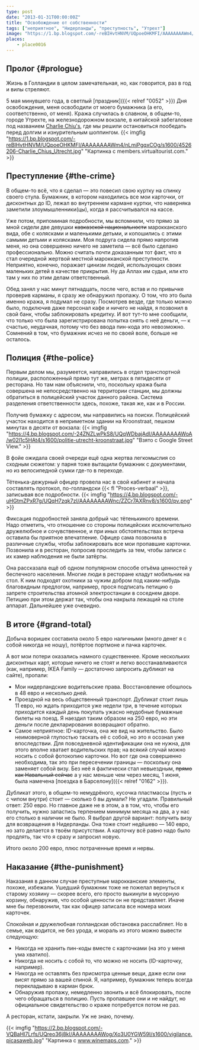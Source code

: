 ```yaml
---
type: post
date: "2013-01-31T00:00:00Z"
title: "Освобождение от собственности"
tags: ["неприятное", "Нидерланды", "преступность", "Утрехт"]
image: "https://1.bp.blogspot.com/-reBIHvtHNVM/UQpoeOHKMFI/AAAAAAAAWm4/nLmjPgqxCOg/s1600/4526206-Charlie_Chius_Utrecht.jpg"
places:
    - place0016
---
```


## Пролог {#prologue}

Жизнь в Голландии в целом замечательная, но, как говорится, раз в год и вилы стреляют.

5 мая минувшего года, в светлый [праздник]({{< relref "0052" >}}) Дня освобождения, меня освободили от моего бумажника (а его, соответственно, от меня). Кража случилась в славном, в общем-то, городе Утрехте, на железнодорожном вокзале, в китайской забегаловке под названием [Charlie Chiu's](http://www.charliechiu.nl/), где мы решили остановиться пообедать перед долгим и изнурительным шоппингом.
{{< imgfig "https://1.bp.blogspot.com/-reBIHvtHNVM/UQpoeOHKMFI/AAAAAAAAWm4/nLmjPgqxCOg/s1600/4526206-Charlie_Chius_Utrecht.jpg" "Картинка с members.virtualtourist.com." >}}

<!--more-->

## Преступление {#the-crime}

В общем-то всё, что я сделал — это повесил свою куртку на спинку своего стула. Бумажник, в котором находились все мои карточки, от дисконтных до ID, лежал во внутреннем кармане куртки, что наверняка заметили злоумышленники(цы), когда я рассчитывался на кассе.

Уже потом, припоминая подробности, мы вспомнили, что прямо за мной сидели две девушки ~~кавказской национальности~~ марокканского вида, обе с колясками и маленькими детьми, и копошились с этими самыми детьми и колясками. Моя подруга сидела прямо напротив меня, но она совершенно ничего не заметила — всё было сделано профессионально. Можно считать почти доказанным тот факт, что я стал очередной жертвой местной марокканской преступности. Неприятно, конечно, поражает цинизм людей, использующих своих маленьких детей в качестве прикрытия. Ну да Аллах им судья, или кто там у них по этим делам ответственный.

Обед занял у нас минут пятнадцать, после чего, встав и по привычке проверив карманы, я сразу же обнаружил пропажу. О том, что это была именно кража, я подумал не сразу. Посмотрев везде, где только можно было, подключив даже персонал кафе и ничего не найдя, я позвонил в свой банк, чтобы заблокировать кредитку. И вот тут-то мне сообщили, что только что была зарегистрирована попытка снять с неё деньги, — к счастью, неудачная, потому что без ввода пин-кода это невозможно. Сомнений в том, что бумажник исчез не по своей воле, больше не осталось.

## Полиция {#the-police}

Первым делом мы, разумеется, направились в отдел транспортной полиции, расположенный прямо тут же, метрах в пятидесяти от ресторана. Но там нам объяснили, что, поскольку кража была совершена не непосредственно на территории станции, мы должны обратиться в полицейский участок данного района. Система разделения ответственности здесь, похоже, такая же, как и в России.

Получив бумажку с адресом, мы направились на поиски. Полицейский участок находится в неприметном здании на Kroonstraat, пешком минутах в десяти от вокзала:
{{< imgfig "https://4.bp.blogspot.com/-24ZNZLwPkS8/UQqWDbajAdI/AAAAAAAAWoA/w02l1c5HAt4/s1600/politie-utrecht-kroonstraat.jpg" "Взято с Google Street View." >}}

В фойе ожидала своей очереди ещё одна жертва легкомыслия со сходным сюжетом: у парня тоже вытащили бумажник с документами, но из велосипедной сумки где-то в переходе.

Тётенька-дежурный офицер провела нас в свой кабинет и начала составлять протокол, по-голландски {{< fl "Proces-verbaal" >}}, записывая все подробности.
{{< imgfig "https://4.bp.blogspot.com/-uHGtmZPxR7g/UQqH7zqk7zI/AAAAAAAAWnc/ZZCr7AXRnv8/s1600/pv.png" >}}

Фиксация подробностей заняла добрый час тётенькиного времени. Надо отметить, что отношение со стороны полицейских исключительно дружелюбное и сочувственное, и при иных обстоятельствах встреча оставила бы приятное впечатление. Офицер сама позвонила в различные службы, чтобы заблокировать все мои пропавшие карточки. Позвонила и в ресторан, попросив проследить за тем, чтобы записи с их камер наблюдения не были затёрты.

Она рассказала ещё об одном популярном способе отъёма ценностей у беспечного населения. Многие люди в ресторане кладут мобильник на стол. К ним подходят охотники за чужим добром под каким-нибудь благовидным предлогом, например, прося подписать петицию о запрете строительства атомной электростанции в соседнем дворе. Петицию при этом держат так, чтобы она накрыла лежащий на столе аппарат. Дальнейшее уже очевидно.

## В итоге {#grand-total}

Добыча воришек составила около 5 евро наличными (много денег я с собой никогда не ношу), потёртое портмоне и пачка карточек.

А вот мои потери оказались намного существеннее. Кроме нескольких дисконтных карт, которые ничего не стоят и легко восстанавливаются (как, например, IKEA Family — достаточно запросить дубликат на сайте), пропали:

 * Мои нидерландские водительские права. Восстановление обошлось в 48 евро и несколько дней.
 * Проездной на весь общественный транспорт. Дубликат стоит лишь 11 евро, но ждать приходится уже недели три, в течение которых приходится каждый день покупать ужасно неудобные бумажные билеты на поезд. Я наездил таким образом на 250 евро, но эти деньги после декларирования возвращают обратно.
 * Самое неприятное: ID-карточка, она же вид на жительство. Было неимоверной глупостью таскать её с собой, но это я осознал уже впоследствии. Для повседневной идентификации она не нужна, для этого вполне хватает водительских прав; на всякий случай можно носить с собой фотокопию карточки. Но вот где она совершенно необходима, так это при пересечении границы — поскольку она заменяет собой визу. Без неё я фактически стал невыездным, ~~прямо как Навальный сейчас~~ а у нас меньше чем через месяц, 1 июня, была намечена [поездка в Барселону]({{< relref "0162" >}}).

  Дубликат этого, в общем-то немудрёного, кусочка пластмассы (пусть и с чипом внутри) стоит — сколько б вы думали? Не угадали. Правильный ответ: 250 евро. Но главное даже не в этом, а в том, что, чтобы его получить, нужно запастись терпением минимум месяца на два, а у нас его столько в наличии не было. Я выбрал другой вариант: получить визу для возвращения в Нидерланды. Она тоже стоит недёшево — 140 евро, но зато делается в твоём присутствии. А карточку всё равно надо было продлять, так что я сразу и запросил новую.

Итого около 200 евро, плюс потраченные время и нервы.

## Наказание {#the-punishment}

Наказания в данном случае преступные марокканские элементы, похоже, избежали. Ушедший бумажник тоже не пожелал вернуться к старому хозяину — скорее всего, его просто выкинули в мусорную корзину, обнаружив, что особой ценности он не представляет. Иначе мне бы перезвонили, так как офицер записала все номера моих карточек.

Спокойная и дружелюбная голландская обстановка расслабляет. Но в семье, как водится, не без урода, и мораль из этого можно вывести следующую:

 * Никогда не хранить пин-коды вместе с карточками (на это у меня ума хватило).
 * Никогда не носить с собой то, что можно не носить (ID-карточку, например).
 * Никогда не оставлять без присмотра ценные вещи, даже если они висят прямо за вашей спиной. Я, например, бумажник теперь всегда перекладываю в карман брюк.
 * Обнаружив пропажу, немедленно звонить и всё блокировать, после чего обращаться в полицию. Пусть пропавшее они и не найдут, но официальное свидетельство о краже потребуется потом не раз.

А ресторан, кстати, закрыли. Уж не знаю, почему.

{{< imgfig "https://2.bp.blogspot.com/-VQBaHI7Lrfs/UQreo36j8kI/AAAAAAAAWog/Xo3U0YGW59I/s1600/vigilance.picasaweb.jpg" "Картинка с www.winemaps.com." >}}

